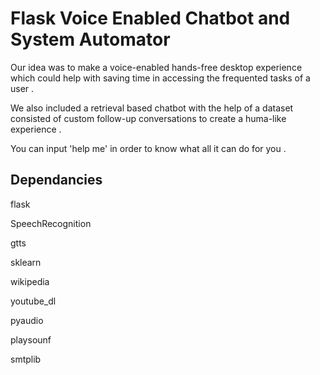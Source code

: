 # Flask Voice Enabled Chatbot and System Automator 
 Our idea was to make a voice-enabled hands-free desktop experience which could help with saving time in accessing the frequented tasks of a user .

We also included a retrieval based chatbot with the help of a dataset consisted of custom follow-up conversations to create a huma-like experience .

You can input 'help me' in order to know what all it can do for you . 

## Dependancies

flask

SpeechRecognition

gtts

sklearn

wikipedia

youtube_dl

pyaudio

playsounf

smtplib
